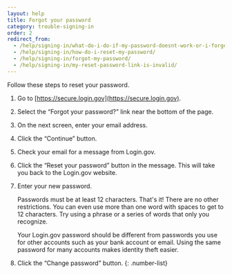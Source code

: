 ```yaml
---
layout: help
title: Forgot your password
category: trouble-signing-in
order: 2
redirect_from:
  - /help/signing-in/what-do-i-do-if-my-password-doesnt-work-or-i-forget-it/
  - /help/signing-in/how-do-i-reset-my-password/
  - /help/signing-in/forgot-my-password/
  - /help/signing-in/my-reset-password-link-is-invalid/
---
```


Follow these steps to reset your password.

1. Go to [https://secure.login.gov](https://secure.login.gov).
1. Select the “Forgot your password?” link near the bottom of the page.
1. On the next screen, enter your email address.
1. Click the “Continue” button.
1. Check your email for a message from Login.gov.
1. Click the “Reset your password” button in the message. This will take you back to the Login.gov website.
1. Enter your new password.

    Passwords must be at least 12 characters. That's it! There are no other restrictions. You can even use more than one word with spaces to get to 12 characters. Try using a phrase or a series of words that only you recognize.

    Your Login.gov password should be different from passwords you use for other accounts such as your bank account or email. Using the same password for many accounts makes identity theft easier.
1. Click the “Change password” button.
{: .number-list}

